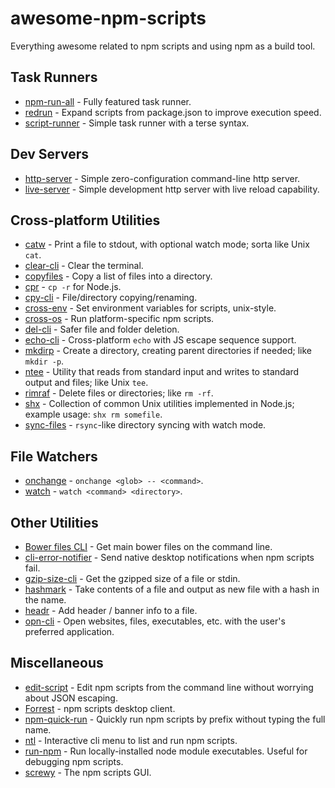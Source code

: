# awesome-npm-scripts

Everything awesome related to npm scripts and using npm as a build tool.

## Task Runners

- [npm-run-all](https://github.com/mysticatea/npm-run-all) - Fully featured task runner.
- [redrun](https://github.com/coderaiser/redrun) - Expand scripts from package.json to improve execution speed.
- [script-runner](https://github.com/paulpflug/script-runner) - Simple task runner with a terse syntax.

## Dev Servers

- [http-server](https://github.com/indexzero/http-server) - Simple zero-configuration command-line http server.
- [live-server](https://github.com/tapio/live-server) - Simple development http server with live reload capability.

## Cross-platform Utilities

- [catw](https://github.com/substack/catw) - Print a file to stdout, with optional watch mode; sorta like Unix `cat`.
- [clear-cli](https://github.com/sindresorhus/clear-cli) - Clear the terminal.
- [copyfiles](https://github.com/calvinmetcalf/copyfiles) - Copy a list of files into a directory.
- [cpr](https://github.com/davglass/cpr) - `cp -r` for Node.js.
- [cpy-cli](https://github.com/sindresorhus/cpy-cli) - File/directory copying/renaming.
- [cross-env](https://github.com/kentcdodds/cross-env) - Set environment variables for scripts, unix-style.
- [cross-os](https://github.com/milewski/cross-os) - Run platform-specific npm scripts.
- [del-cli](https://github.com/sindresorhus/del-cli) - Safer file and folder deletion.
- [echo-cli](https://github.com/iamakulov/echo-cli) - Cross-platform `echo` with JS escape sequence support.
- [mkdirp](https://github.com/substack/node-mkdirp) - Create a directory, creating parent directories if needed; like `mkdir -p`.
- [ntee](https://github.com/stefanmaric/ntee) - Utility that reads from standard input and writes to standard output and files; like Unix `tee`.
- [rimraf](https://github.com/isaacs/rimraf) - Delete files or directories; like `rm -rf`.
- [shx](https://github.com/shelljs/shx) - Collection of common Unix utilities implemented in Node.js; example usage: `shx rm somefile`.
- [sync-files](https://github.com/byteclubfr/node-sync-files) - `rsync`-like directory syncing with watch mode.

## File Watchers

- [onchange](https://github.com/Qard/onchange) - `onchange <glob> -- <command>`.
- [watch](https://github.com/mikeal/watch) - `watch <command> <directory>`.

## Other Utilities

- [Bower files CLI](https://github.com/thompsonemerson/bower-files-cli) - Get main bower files on the command line.
- [cli-error-notifier](https://github.com/micromata/cli-error-notifier) - Send native desktop notifications when npm scripts fail.
- [gzip-size-cli](https://github.com/sindresorhus/gzip-size-cli) - Get the gzipped size of a file or stdin.
- [hashmark](https://github.com/keithamus/hashmark) - Take contents of a file and output as new file with a hash in the name.
- [headr](https://github.com/heldr/headr) - Add header / banner info to a file.
- [opn-cli](https://github.com/sindresorhus/opn-cli) - Open websites, files, executables, etc. with the user's preferred application.

## Miscellaneous

- [edit-script](https://github.com/RyanZim/edit-script) - Edit npm scripts from the command line without worrying about JSON escaping.
- [Forrest](https://github.com/stefanjudis/forrest) - npm scripts desktop client.
- [npm-quick-run](https://github.com/bahmutov/npm-quick-run) - Quickly run npm scripts by prefix without typing the full name.
- [ntl](https://github.com/ruyadorno/ntl) - Interactive cli menu to list and run npm scripts.
- [run-npm](https://github.com/timoxley/npm-run) - Run locally-installed node module executables. Useful for debugging npm scripts.
- [screwy](https://github.com/samueleaton/screwy) - The npm scripts GUI.
